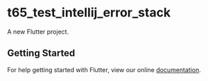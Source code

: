 # t65_test_intellij_error_stack

A new Flutter project.

## Getting Started

For help getting started with Flutter, view our online
[documentation](http://flutter.io/).
